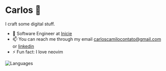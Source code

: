 # Carlos 👋 

I craft some digital stuff.

- 🔭 Software Engineer at [Inicie](https://inicie.digital/)  
- 📫 You can reach me through my email carloscamilocontato@gmail.com or [linkedin](https://www.linkedin.com/in/carloshcamilo/)  
- ⚡ Fun fact: I love neovim

![Languages](https://github-readme-stats.vercel.app/api/top-langs?username=kalogs-c&show_icons=true&locale=en&layout=compact)

